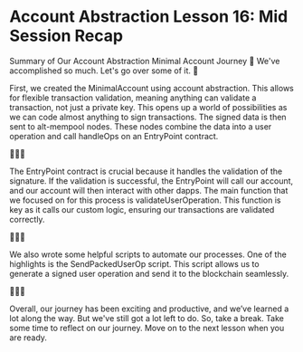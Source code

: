 # Account Abstraction Lesson 16: Mid Session Recap

Summary of Our Account Abstraction Minimal Account Journey
🎉 We've accomplished so much. Let's go over some of it. 🎉

First, we created the MinimalAccount using account abstraction. This allows for flexible transaction validation, meaning anything can validate a transaction, not just a private key. This opens up a world of possibilities as we can code almost anything to sign transactions. The signed data is then sent to alt-mempool nodes. These nodes combine the data into a user operation and call handleOps on an EntryPoint contract.

🎉🎉🎉

The EntryPoint contract is crucial because it handles the validation of the signature. If the validation is successful, the EntryPoint will call our account, and our account will then interact with other dapps. The main function that we focused on for this process is validateUserOperation. This function is key as it calls our custom logic, ensuring our transactions are validated correctly.

🎉🎉🎉

We also wrote some helpful scripts to automate our processes. One of the highlights is the SendPackedUserOp script. This script allows us to generate a signed user operation and send it to the blockchain seamlessly.

🎉🎉🎉

Overall, our journey has been exciting and productive, and we’ve learned a lot along the way. But we've still got a lot left to do. So, take a break. Take some time to reflect on our journey. Move on to the next lesson when you are ready.
